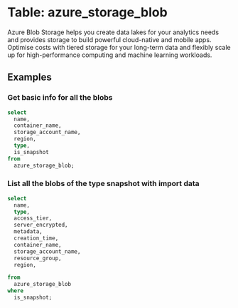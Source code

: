 # Table: azure_storage_blob

Azure Blob Storage helps you create data lakes for your analytics needs and provides storage to build powerful cloud-native and mobile apps. Optimise costs with tiered storage for your long-term data and flexibly scale up for high-performance computing and machine learning workloads.

## Examples

### Get basic info for all the blobs

```sql
select
  name,
  container_name,
  storage_account_name,
  region,
  type,
  is_snapshot
from
  azure_storage_blob;
```

### List all the blobs of the type snapshot with import data

```sql
select
  name,
  type,
  access_tier,
  server_encrypted,
  metadata,
  creation_time,
  container_name,
  storage_account_name,
  resource_group,
  region,

from
  azure_storage_blob
where
  is_snapshot;
```
